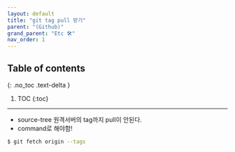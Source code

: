 ```yaml
---
layout: default
title: "git tag pull 받기"
parent: "(Github)"
grand_parent: "Etc 🛠"
nav_order: 1
---
```


## Table of contents
{: .no_toc .text-delta }

1. TOC
{:toc}

---

* source-tree 원격서버의 tag까지 pull이 안된다.
* command로 해야함!

```bash
$ git fetch origin --tags
```